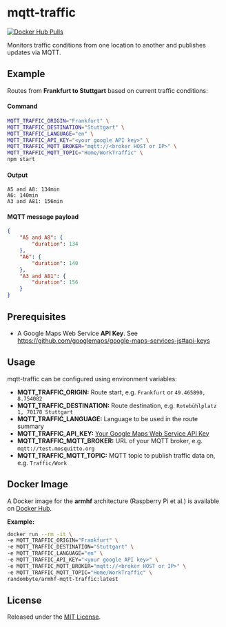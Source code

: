 # mqtt-traffic
[![Docker Hub Pulls](https://img.shields.io/docker/pulls/randombyte/armhf-mqtt-traffic.svg)](https://hub.docker.com/r/randombyte/armhf-mqtt-traffic)

Monitors traffic conditions from one location to another and publishes updates via MQTT.

## Example
Routes from **Frankfurt to Stuttgart** based on current traffic conditions:

#### Command
````sh
MQTT_TRAFFIC_ORIGIN="Frankfurt" \
MQTT_TRAFFIC_DESTINATION="Stuttgart" \
MQTT_TRAFFIC_LANGUAGE="en" \
MQTT_TRAFFIC_API_KEY="<your google API key>" \
MQTT_TRAFFIC_MQTT_BROKER="mqtt://<broker HOST or IP>" \
MQTT_TRAFFIC_MQTT_TOPIC="Home/WorkTraffic" \
npm start
````

#### Output
```
A5 and A8: 134min
A6: 140min
A3 and A81: 156min
```

#### MQTT message payload
```json
{
    "A5 and A8": {
        "duration": 134
    },
    "A6": {
        "duration": 140
    },
    "A3 and A81": {
        "duration": 156
    }
}
```


## Prerequisites
- A Google Maps Web Service **API Key**. See https://github.com/googlemaps/google-maps-services-js#api-keys

## Usage
mqtt-traffic can be configured using environment variables:

- **MQTT_TRAFFIC_ORIGIN:** Route start, e.g. `Frankfurt` or `49.465890, 8.754082`
- **MQTT_TRAFFIC_DESTINATION:** Route destination, e.g. `Rotebühlplatz 1, 70178 Stuttgart`
- **MQTT_TRAFFIC_LANGUAGE:** Language to be used in the route summary
- **MQTT_TRAFFIC_API_KEY:** [Your Google Maps Web Service API Key](https://github.com/googlemaps/google-maps-services-js#api-keys)
- **MQTT_TRAFFIC_MQTT_BROKER:** URL of your MQTT broker, e.g. `mqtt://test.mosquitto.org`
- **MQTT_TRAFFIC_MQTT_TOPIC:** MQTT topic to publish traffic data on, e.g. `Traffic/Work`

## Docker Image
A Docker image for the **armhf** architecture (Raspberry Pi et al.) is available on [Docker Hub](https://hub.docker.com/r/randombyte/armhf-mqtt-traffic).

**Example:**
````sh
docker run --rm -it \
-e MQTT_TRAFFIC_ORIGIN="Frankfurt" \
-e MQTT_TRAFFIC_DESTINATION="Stuttgart" \
-e MQTT_TRAFFIC_LANGUAGE="en" \
-e MQTT_TRAFFIC_API_KEY="<your google API key>" \
-e MQTT_TRAFFIC_MQTT_BROKER="mqtt://<broker HOST or IP>" \
-e MQTT_TRAFFIC_MQTT_TOPIC="Home/WorkTraffic" \
randombyte/armhf-mqtt-traffic:latest
````

## License
Released under the [MIT License](https://opensource.org/licenses/MIT).
